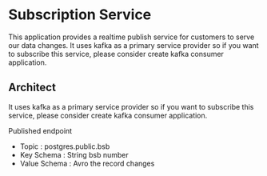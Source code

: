 # Subscription Service

This application provides a realtime publish service for customers to serve our data changes.
It uses kafka as a primary service provider so if you want to subscribe this service, please consider create kafka consumer application.

## Architect

It uses kafka as a primary service provider so if you want to subscribe this service, please consider create kafka consumer application.

Published endpoint
 - Topic : postgres.public.bsb
 - Key Schema : String bsb number
 - Value Schema : Avro the record changes

